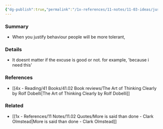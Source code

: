 ```yaml
---
{"dg-publish":true,"permalink":"/1x-references/11-notes/11-03-ideas/justify-your-behaviour/","title":"Justify your behaviour","created":"2024-02-14T20:18:29.046+03:00","updated":"2024-02-14T20:18:29.046+03:00"}
---
```



### Summary
- When you justify behaviour people will be more tolerant,

### Details
- It doesnt matter if the excuse is good or not. for example, 'because i need this'

### References
- [[4x - Reading/41 Books/41.02 Book reviews/The Art of Thinking Clearly by Rolf Dobelli\|The Art of Thinking Clearly by Rolf Dobelli]]

### Related
- [[1x - References/11 Notes/11.02 Quotes/More is said than done - Clark Olmstead\|More is said than done - Clark Olmstead]]
